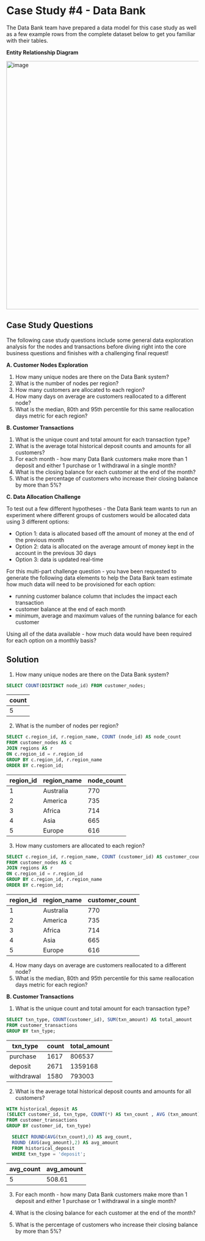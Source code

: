 # Case Study #4 - Data Bank

The Data Bank team have prepared a data model for this case study as well as a few example rows 
from the complete dataset below to get you familiar with their tables.

**Entity Relationship Diagram**

<img width="650" alt="image" src="https://user-images.githubusercontent.com/104567399/189273563-9ce25943-14c7-4db0-a53b-06529a724549.png">


## Case Study Questions

The following case study questions include some general data exploration analysis for the nodes and transactions before diving right into the core business questions and finishes with a challenging final request!

**A. Customer Nodes Exploration**

1. How many unique nodes are there on the Data Bank system?
2. What is the number of nodes per region?
3. How many customers are allocated to each region?
4. How many days on average are customers reallocated to a different node?
5. What is the median, 80th and 95th percentile for this same reallocation days metric for each region?

**B. Customer Transactions**

1. What is the unique count and total amount for each transaction type?
2. What is the average total historical deposit counts and amounts for all customers?
3. For each month - how many Data Bank customers make more than 1 deposit and either 1 purchase or 1 withdrawal in a single month?
4. What is the closing balance for each customer at the end of the month?
5. What is the percentage of customers who increase their closing balance by more than 5%?

**C. Data Allocation Challenge**

To test out a few different hypotheses - the Data Bank team wants to run an experiment where different 
groups of customers would be allocated data using 3 different options:

- Option 1: data is allocated based off the amount of money at the end of the previous month
- Option 2: data is allocated on the average amount of money kept in the account in the previous 30 days
- Option 3: data is updated real-time

For this multi-part challenge question - you have been requested to generate the following data elements 
to help the Data Bank team estimate how much data will need to be provisioned for each option:

- running customer balance column that includes the impact each transaction
- customer balance at the end of each month
- minimum, average and maximum values of the running balance for each customer

Using all of the data available - how much data would have been required for each option on a monthly basis?

## Solution

1. How many unique nodes are there on the Data Bank system?

```sql
SELECT COUNT(DISTINCT node_id) FROM customer_nodes;
```
| count | 
| ----------- | 
| 5           | 

2. What is the number of nodes per region?
```sql
SELECT c.region_id, r.region_name, COUNT (node_id) AS node_count
FROM customer_nodes AS c
JOIN regions AS r
ON c.region_id = r.region_id
GROUP BY c.region_id, r.region_name
ORDER BY c.region_id;
```
|region_id	|region_name	|node_count|
|--|--|--|
|1	|Australia	|770|
|2	|America	|735|
|3	|Africa	|714|
|4	|Asia	|665|
|5|	Europe	|616|

3. How many customers are allocated to each region?
```sql
SELECT c.region_id, r.region_name, COUNT (customer_id) AS customer_count
FROM customer_nodes AS c
JOIN regions AS r
ON c.region_id = r.region_id
GROUP BY c.region_id, r.region_name
ORDER BY c.region_id;
```
|region_id|	region_name	|customer_count|
|-|-|-|
|1	|Australia|	770|
|2	|America|	735|
|3	|Africa|	714|
|4	|Asia	|665|
|5|	Europe	|616|

4. How many days on average are customers reallocated to a different node?
5. What is the median, 80th and 95th percentile for this same reallocation days metric for each region?

**B. Customer Transactions**

1. What is the unique count and total amount for each transaction type?
```sql
SELECT txn_type, COUNT(customer_id), SUM(txn_amount) AS total_amount
FROM customer_transactions
GROUP BY txn_type;
```
|txn_type	|count	|total_amount|
|---|---|---|
|purchase	|1617	|806537|
|deposit	|2671	|1359168|
|withdrawal	|1580|	793003|

2. What is the average total historical deposit counts and amounts for all customers?
```sql
WITH historical_deposit AS
(SELECT customer_id, txn_type, COUNT(*) AS txn_count , AVG (txn_amount) AS avg_amount
FROM customer_transactions
GROUP BY customer_id, txn_type)

  SELECT ROUND(AVG(txn_count),0) AS avg_count,
  ROUND (AVG(avg_amount),2) AS avg_amount
  FROM historical_deposit
  WHERE txn_type = 'deposit';
```
|avg_count	|avg_amount|
|---|---|
|5	|508.61 |

3. For each month - how many Data Bank customers make more than 1 deposit and either 1 purchase or 1 withdrawal in a single month?


5. What is the closing balance for each customer at the end of the month?
6. What is the percentage of customers who increase their closing balance by more than 5%?
